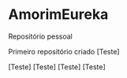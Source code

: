 # AmorimEureka
 Repositório pessoal

 Primeiro repositório criado [Teste]

[Teste]
[Teste]
[Teste]
[Teste]

